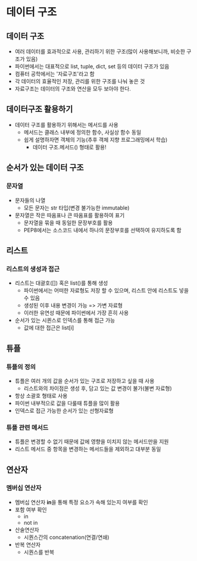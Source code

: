 # 데이터 구조
## 데이터 구조
- 여러 데이터를 효과적으로 사용, 관리하기 위한 구조(많이 사용해보니까, 비슷한 구조가 있음)
- 파이썬에서는 대표적으로 list, tuple, dict, set 등의 데이터 구조가 있음
- 컴퓨터 공학에서는 '자료구조'라고 함
- 각 데이터의 효율적인 저장, 관리를 위한 구조를 나눠 놓은 것
- 자료구조는 데이터의 구조와 연산을 모두 보아야 한다. 

## 데이터구조 활용하기 
- 데이터 구조를 활용하기 위해서는 메서드를 사용
    - 메서드는 클래스 내부에 정의한 함수, 사실상 함수 동일
    - 쉽게 설명하자면 객체의 기능(추후 객체 지향 프로그래밍에서 학습)
        - 데이터 구조.메서드() 형태로 활용!
    
## 순서가 있는 데이터 구조
### 문자열
- 문자들의 나열
    - 모든 문자는 str 타입(변경 불가능한 immutable)
- 문자열은 작은 따옴표나 큰 따옴표를 활용하여 표기
    - 문자열을 묶을 때 동일한 문장부호를 활용
    - PEP8에서는 소스코드 내에서 하나의 문장부호를 선택하여 유지하도록 함 

## 리스트
### 리스트의 생성과 접근
- 리스트는 대괄호([]) 혹은 list()를 통해 생성
    - 파이썬에서는 어떠한 자료형도 저장 할 수 있으며, 리스트 안에 리스트도 넣을 수 있음
    - 생성된 이후 내용 변경이 가능 => 가변 자료형
    - 이러한 유연성 때문에 파이썬에서 가장 흔히 사용
- 순서가 있는 시퀸스로 인덱스를 통해 접근 가능
    - 값에 대한 접근은 list[i]

## 튜플
### 튜플의 정의
- 튜플은 여러 개의 값을 순서가 있는 구조로 저장하고 싶을 때 사용
    - 리스트와의 차이점은 생성 후, 담고 있는 값 변경이 불가(불변 자료형)
- 항상 소괄호 형태로 사용
- 파이썬 내부적으로 값을 다룰때 튜플을 많이 활용
- 인덱스로 접근 가능한 순서가 있는 선형자료형

### 튜플 관련 메서드
- 튜플은 변경할 수 없기 때문에 값에 영향을 미치지 않는 메서드만을 지원
- 리스트 메서드 중 항목을 변경하는 메서드들을 제외하고 대부분 동일

## 연산자
### 멤버십 연산자
- 멤버십 연산자 **in**을 통해 특정 요소가 속해 있는지 여부를 확인
- 포함 여부 확인
    - in
    - not in
- 산술연산자 
    - 시퀀스간의 concatenation(연결/연쇄)
- 반복 연산자
    - 시퀀스를 반복